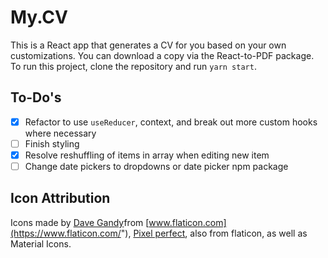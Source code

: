 # My.CV

This is a React app that generates a CV for you based on your own customizations. You can download a copy via the React-to-PDF package.
To run this project, clone the repository and run `yarn start`. 

## To-Do's 
- [X] Refactor to use `useReducer`, context, and break out more custom hooks where necessary
- [ ] Finish styling 
- [X] Resolve reshuffling of items in array when editing new item
- [ ] Change date pickers to dropdowns or date picker npm package

## Icon Attribution

Icons made by [Dave Gandy]("https://www.flaticon.com/authors/dave-gandy")from [www.flaticon.com](https://www.flaticon.com/"), [Pixel perfect]("https://www.flaticon.com/authors/pixel-perfect"), also from flaticon, as well as Material Icons.



